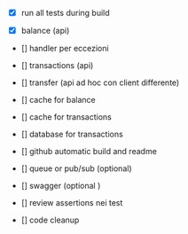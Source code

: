 * [x] run all tests during build 

* [X] balance (api)
* [] handler per eccezioni
* [] transactions (api)
* [] transfer (api ad hoc con client differente)


* [] cache for balance
* [] cache for transactions
* [] database for transactions

* [] github automatic build and readme
* [] queue or pub/sub (optional)
* [] swagger (optional )

* [] review assertions nei test 
* [] code cleanup